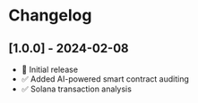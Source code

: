 # Changelog

## [1.0.0] - 2024-02-08
- 🚀 Initial release
- ✅ Added AI-powered smart contract auditing
- ✅ Solana transaction analysis
